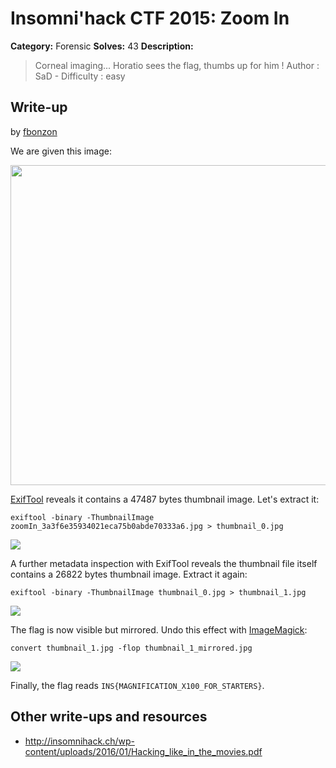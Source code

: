 # Insomni'hack CTF 2015: Zoom In

**Category:** Forensic
**Solves:** 43
**Description:**

> Corneal imaging... Horatio sees the flag, thumbs up for him !
> Author : SaD - Difficulty : easy

## Write-up

by [fbonzon](https://github.com/fbonzon)

We are given this image:

<img src="zoomIn_3a3f6e35934021eca75b0abde70333a6.jpg" width="512" />

[ExifTool](http://www.sno.phy.queensu.ca/~phil/exiftool/) reveals it contains a 47487 bytes thumbnail image. Let's extract it:

```
exiftool -binary -ThumbnailImage zoomIn_3a3f6e35934021eca75b0abde70333a6.jpg > thumbnail_0.jpg
```

![](thumbnail_0.jpg)

A further metadata inspection with ExifTool reveals the thumbnail file itself contains a 26822 bytes thumbnail image. Extract it again:

```
exiftool -binary -ThumbnailImage thumbnail_0.jpg > thumbnail_1.jpg
```

![](thumbnail_1.jpg)

The flag is now visible but mirrored. Undo this effect with [ImageMagick](http://www.imagemagick.org/):

```
convert thumbnail_1.jpg -flop thumbnail_1_mirrored.jpg
```

![](thumbnail_1_mirrored.jpg)

Finally, the flag reads `INS{MAGNIFICATION_X100_FOR_STARTERS}`.

## Other write-ups and resources

* <http://insomnihack.ch/wp-content/uploads/2016/01/Hacking_like_in_the_movies.pdf>
